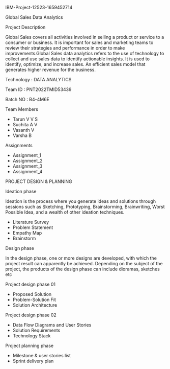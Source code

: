 IBM-Project-12523-1659452714

Global Sales Data Analytics

Project Description

Global Sales covers all activities involved in selling a product or service to a consumer or business. It is important for sales and marketing teams to review their strategies and performance in order to make improvements.Global Sales data analytics refers to the use of technology to collect and use sales data to identify actionable insights. It is used to identify, optimize, and increase sales. An efficient sales model that generates higher revenue for the business.

Technology : DATA ANALYTICS

Team ID : PNT2022TMID53439

Batch NO : B4-4M6E

Team Members

- Tarun V V S
- Suchita A V
- Vasanth V
- Varsha B

Assignments

- Assignment_1
- Assignment_2
- Assignment_3
- Assignment_4

PROJECT DESIGN & PLANNING

Ideation phase

Ideation is the process where you generate ideas and solutions through sessions such as Sketching, Prototyping, Brainstorming, Brainwriting, Worst Possible Idea, and a wealth of other ideation techniques.

 - Literature Survey
 - Problem Statement
 - Empathy Map
 - Brainstorm
 
 Design phase
 
In the design phase, one or more designs are developed, with which the project result can apparently be achieved. Depending on the subject of the project, the products of the design phase can include dioramas, sketches etc

Project design phase 01

- Proposed Solution
- Problem-Solution Fit
- Solution Architecture
 
Project design phase 02

 - Data Flow Diagrams and User Stories
 - Solution Requirements
 - Technology Stack
 
Project planning phase

 - Milestone & user stories list
 - Sprint delivery plan
